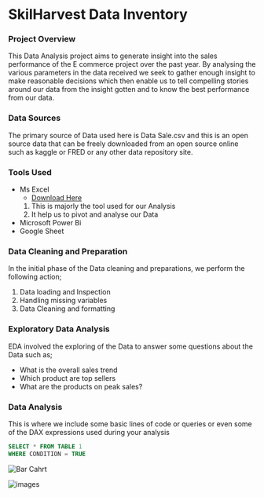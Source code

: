 # SkilHarvest Data Inventory

### Project Overview
This Data Analysis project aims to generate insight into the sales performance of the E commerce project over the past year. By analysing the various parameters in the data received we seek to gather enough insight to make reasonable decisions which then enable us to tell compelling stories around our data from the insight gotten and to know the best performance from our data.

### Data Sources
The primary source of Data used here is Data Sale.csv and this is an open source data that can be freely downloaded from an open source online such as kaggle or FRED or any other data repository site.

### Tools Used

- Ms Excel
    - [Download Here](https://www.microsoft.com)
  1. This is majorly the tool used for our Analysis
  2. It help us to pivot and analyse our Data
- Microsoft Power Bi
- Google Sheet

### Data Cleaning and Preparation
 In the initial phase of the Data cleaning and preparations, we perform the following action;
1. Data loading and Inspection
2. Handling missing variables
3. Data Cleaning and formatting

### Exploratory Data Analysis
EDA involved the exploring of the Data to answer some questions about the Data such as;
- What is the overall sales trend
- Which product are top sellers
- What are the products on peak sales?

### Data Analysis
 
This is where we include some basic lines of code or queries or even some of the DAX expressions used during your analysis

```  SQL
SELECT * FROM TABLE 1
WHERE CONDITION = TRUE
```


![Bar Cahrt](https://github.com/user-attachments/assets/5bf7aec2-4729-4cae-9194-b4d98153328a)

![images](https://github.com/user-attachments/assets/a545b116-acc0-41c0-b6fd-9f2ca84a1453)


